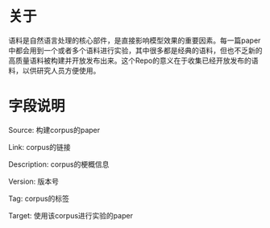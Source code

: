 # 关于

语料是自然语言处理的核心部件，是直接影响模型效果的重要因素。每一篇paper中都会用到一个或者多个语料进行实验，其中很多都是经典的语料，但也不乏新的高质量语料被构建并开放发布出来。这个Repo的意义在于收集已经开放发布的语料，以供研究人员方便使用。

# 字段说明

Source: 构建corpus的paper

Link: corpus的链接

Description: corpus的梗概信息

Version: 版本号

Tag: corpus的标签

Target: 使用该corpus进行实验的paper

